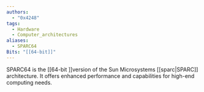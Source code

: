 ```yaml
---
authors: 
  - "0x4248"
tags:
  - Hardware
  - Computer_architectures
aliases:
  - SPARC64
Bits: "[[64-bit]]"
---
```

SPARC64 is the [[64-bit ]]version of the Sun Microsystems [[sparc|SPARC]] architecture. It offers enhanced performance and capabilities for high-end computing needs.